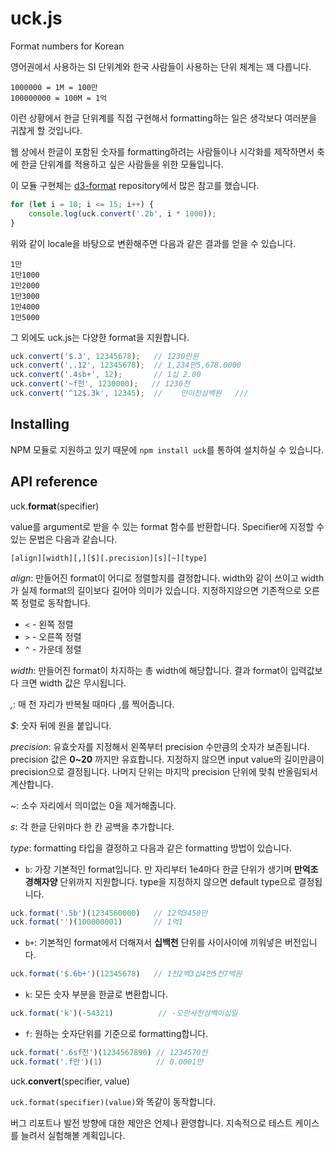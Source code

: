 # uck.js
Format numbers for Korean

영어권에서 사용하는 SI 단위계와 한국 사람들이 사용하는 단위 체계는 꽤 다릅니다.

    1000000 = 1M = 100만
    100000000 = 100M = 1억

이런 상황에서 한글 단위계를 직접 구현해서 formatting하는 일은 생각보다 여러분을 귀찮게 할 것입니다. 

웹 상에서 한글이 포함된 숫자를 formatting하려는 사람들이나 시각화를 제작하면서 축에 한글 단위계를 적용하고 싶은 사람들을 위한 모듈입니다.

이 모듈 구현체는 [d3-format](https://github.com/d3/d3-format) repository에서 많은 참고를 했습니다. 


```js
for (let i = 10; i <= 15; i++) {
    console.log(uck.convert('.2b', i * 1000));
}
```

위와 같이 locale을 바탕으로 변환해주면 다음과 같은 결과를 얻을 수 있습니다.

    1만
    1만1000
    1만2000
    1만3000
    1만4000
    1만5000

그 외에도 uck.js는 다양한 format을 지원합니다.

```js
uck.convert('$.3', 12345678);   // 1230만원
uck.convert(',.12', 12345678);  // 1,234만5,678.0000
uck.convert('.4sb+', 12);       // 1십 2.00
uck.convert('~f천', 1230000);   // 1230천
uck.convert('^12$.3k', 12345);  //    만이천삼백원   ///
```


## Installing
NPM 모듈로 지원하고 있기 때문에 `npm install uck`를 통하여 설치하실 수 있습니다.


## API reference

uck.**format**(specifier)

value를 argument로 받을 수 있는 format 함수를 반환합니다.
Specifier에 지정할 수 있는 문법은 다음과 같습니다.

    [align][width][,][$][.precision][s][~][type]

*align*: 만들어진 format이 어디로 정렬할지를 결정합니다. width와 같이 쓰이고 width가 실제 format의 길이보다 길어야 의미가 있습니다. 지정하지않으면 기존적으로 오른쪽 정렬로 동작합니다.

* `<` - 왼쪽 정렬
* `>` - 오른쪽 정렬
* `^` - 가운데 정렬

*width*: 만들어진 format이 차지하는 총 width에 해당합니다. 결과 format이 입력값보다 크면 width 값은 무시됩니다.

*,*: 매 천 자리가 반복될 때마다 ,를 찍어줍니다.

*$*: 숫자 뒤에 원을 붙입니다.

*precision*: 유효숫자를 지정해서 왼쪽부터 precision 수만큼의 숫자가 보존됩니다. precision 값은 **0~20** 까지만 유효합니다. 지정하지 않으면 input value의 길이만큼이 precision으로 결정됩니다. 나머지 단위는 마지막 precision 단위에 맞춰 반올림되서 계산합니다.

*~*: 소수 자리에서 의미없는 0을 제거해줍니다.

*s*: 각 한글 단위마다 한 칸 공백을 추가합니다.

*type*: formatting 타입을 결정하고 다음과 같은 formatting 방법이 있습니다.

* `b`: 가장 기본적인 format입니다. 만 자리부터 1e4마다 한글 단위가 생기며 **만억조경해자양** 단위까지 지원합니다. type을 지정하지 않으면 default type으로 결정됩니다.

```js
uck.format('.5b')(1234560000)   // 12억3450만
uck.format('')(100000001)       // 1억1
```

* `b+`: 기본적인 format에서 더해져서 **십백천** 단위를 사이사이에 끼워넣은 버전입니다.

```js
uck.format('$.6b+')(12345678)   // 1천2백3십4만5천7백원
```

* `k`: 모든 숫자 부분을 한글로 변환합니다.

```js
uck.format('k')(-54321)          // -오만사천삼백이십일
```

* `f`: 원하는 숫자단위를 기준으로 formatting합니다.

```js
uck.format('.6sf천')(1234567890) // 1234570천
uck.format('.f만')(1)            // 0.0001만
```

uck.**convert**(specifier, value)

`uck.format(specifier)(value)`와 똑같이 동작합니다.

버그 리포트나 발전 방향에 대한 제안은 언제나 환영합니다. 지속적으로 테스트 케이스를 늘려서 실험해볼 계획입니다.
